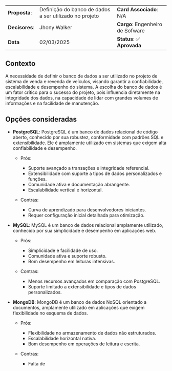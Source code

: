 |                |                                                        |                                  |
| -------------- | ------------------------------------------------------ | -------------------------------- |
| **Proposta**:  | Definição do banco de dados a ser utilizado no projeto | **Card Associado**: N/A          |
| **Decisores**: | Jhony Walker                                           | **Cargo**: Engenheiro de Sofware |
| **Data**       | 02/03/2025                                             | **Status**: ✅ **Aprovada**      |

## Contexto

A necessidade de definir o banco de dados a ser utilizado no projeto de sistema de venda e revenda de veículos, visando garantir a confiabilidade, escalabilidade e desempenho do sistema. A escolha do banco de dados é um fator crítico para o sucesso do projeto, pois influencia diretamente na integridade dos dados, na capacidade de lidar com grandes volumes de informações e na facilidade de manutenção.

## Opções consideradas

- **PostgreSQL**: PostgreSQL é um banco de dados relacional de código aberto, conhecido por sua robustez, conformidade com padrões SQL e extensibilidade. Ele é amplamente utilizado em sistemas que exigem alta confiabilidade e desempenho.

  - Prós:

    - Suporte avançado a transações e integridade referencial.
    - Extensibilidade com suporte a tipos de dados personalizados e funções.
    - Comunidade ativa e documentação abrangente.
    - Escalabilidade vertical e horizontal.

  - Contras:
    - Curva de aprendizado para desenvolvedores iniciantes.
    - Requer configuração inicial detalhada para otimização.

- **MySQL**: MySQL é um banco de dados relacional amplamente utilizado, conhecido por sua simplicidade e desempenho em aplicações web.

  - Prós:

    - Simplicidade e facilidade de uso.
    - Comunidade ativa e suporte robusto.
    - Bom desempenho em leituras intensivas.

  - Contras:
    - Menos recursos avançados em comparação com PostgreSQL.
    - Suporte limitado a extensibilidade e tipos de dados personalizados.

- **MongoDB**: MongoDB é um banco de dados NoSQL orientado a documentos, amplamente utilizado em aplicações que exigem flexibilidade no esquema de dados.

  - Prós:

    - Flexibilidade no armazenamento de dados não estruturados.
    - Escalabilidade horizontal nativa.
    - Bom desempenho em operações de leitura e escrita.

  - Contras:
    - Falta de
